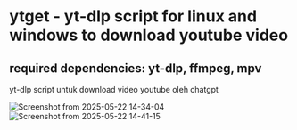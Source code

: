 # ytget - yt-dlp script for linux and windows to download youtube video
required dependencies: yt-dlp, ffmpeg, mpv
------------------------------------------
yt-dlp script untuk download video youtube oleh chatgpt

![Screenshot from 2025-05-22 14-34-04](https://github.com/user-attachments/assets/efafb24e-5d02-4994-8c74-0a6ece3af3e3)
![Screenshot from 2025-05-22 14-41-15](https://github.com/user-attachments/assets/650cc297-341d-40aa-9916-e616afcc4228)
